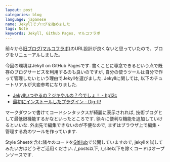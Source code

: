 ```yaml
---
layout: post
categories: blog
language: japanese
name: Jekyllでブログを始めました
tags: Note
keywords: Jekyll, Github Pages, マルコフラボ
---
```


前々から[旧ブログ(マルコフラボ)](http://markovlabo.net)のURL設計が良くないと思っていたので、ブログをリニューアルしました。

今回の環境はJekyll on GitHub Pagesです. 書くことに専念できるという点で既存のブログサービスを利用するのも良いのですが, 自分の使うツールは自分で作って管理したいという理由でJekyllを選びました. Jekyllに関しては, 以下のチュートリアルが大変参考になりました.

* [Jekyllいつやるの？ジキやルの？今でしょ！ - hp12c](http://melborne.github.io/2013/05/20/now-the-time-to-start-jekyll/)
* [最初にインストールしたプラグイン - Dig-It!](http://tech.toshiya240.com/articles/2013/01/jekyll-plugins.html)

マークダウンで書けてコードシンタックスが綺麗に表示されれば, 技術ブログとして最低限機能するかなといったところです. 徐々に便利な機能を追加していけるといいな. 外出先で編集できないのが不便なので, まずはブラウザ上で編集・管理する為のツールを作っています.

Style Sheetを含む諸々のコードを[GitHub](https://github.com/Mrk1869/mrk1869.github.com)で公開していますので, jekyllを試してみたい方はどうぞご活用ください. /_posts以下, /_site以下を除くコードはオープンソースです.

